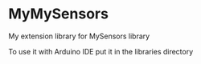# MyMySensors
My extension library for MySensors library

To use it with Arduino IDE put it in the libraries directory
